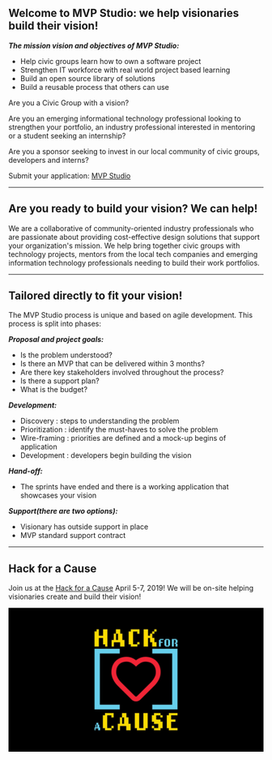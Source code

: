 ## Welcome to MVP Studio: we help visionaries build their vision! 
**_The mission vision and objectives of MVP Studio:_**  
 - Help civic groups learn how to own a software project
 - Strengthen IT workforce with real world project based learning
 - Build an open source library of solutions
 - Build a reusable process that others can use

Are you a Civic Group with a vision?   

Are you an emerging informational technology professional looking to strengthen your portfolio, an industry professional interested in mentoring or a student seeking an internship?   

Are you a sponsor seeking to invest in our local community of civic groups, developers and interns?   

Submit your application: [MVP Studio](https://mvpstudio.github.io/mvp-studio-web-cms/) 

* * *

## Are you ready to build your vision? We can help!
We are a collaborative of community-oriented industry professionals who are passionate about providing cost-effective design solutions that support your organization's mission. We help bring together civic groups with technology projects, mentors from the local tech companies and emerging information technology professionals needing to build their work portfolios.

* * *

## Tailored directly to fit your vision!
The MVP Studio process is unique and based on agile development. This process is split into phases:

**_Proposal and project goals:_**
 - Is the problem understood?
 - Is there an MVP that can be delivered within 3 months?
 - Are there key stakeholders involved throughout the process?
 - Is there a support plan?
 - What is the budget?

**_Development:_**
- Discovery : steps to understanding the problem
- Prioritization : identify the must-haves to solve the problem
- Wire-framing : priorities are defined and a mock-up begins of application
- Development : developers begin building the vision

**_Hand-off:_**
- The sprints have ended and there is a working application that showcases your vision

**_Support(there are two options):_**
- Visionary has outside support in place
- MVP standard support contract

* * * 

## Hack for a Cause 
Join us at the [Hack for a Cause](https://hackforacause.org/) April 5-7, 2019! We will be on-site helping visionaries create and build their vision!  

![](29983043_2031847837062212_5407335437581702660_o.jpg)
